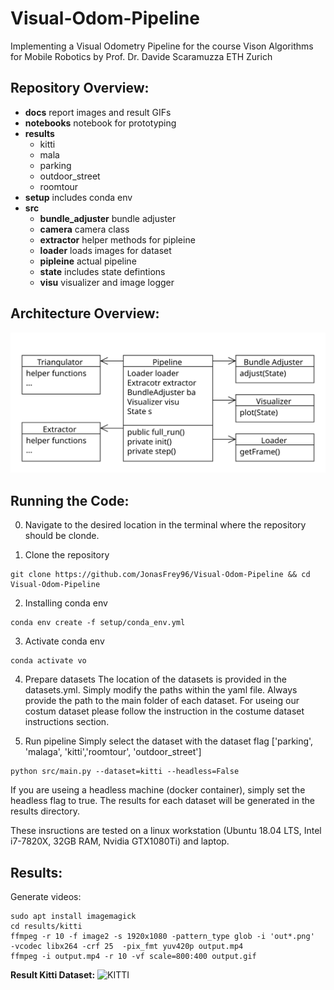 # Visual-Odom-Pipeline
Implementing a Visual Odometry Pipeline for the course Vison Algorithms for Mobile Robotics by Prof. Dr. Davide Scaramuzza ETH Zurich

## Repository Overview:
- **docs** report images and result GIFs
- **notebooks** notebook for prototyping
- **results**
	- kitti
	- mala
	- parking
	- outdoor_street
	- roomtour
- **setup** includes conda env
- **src**
	- **bundle_adjuster** bundle adjuster 
	- **camera** camera class
	- **extractor** helper methods for pipleine
	- **loader** loads images for dataset
	- **pipleine** actual pipeline 
	- **state** includes state defintions
	- **visu** visualizer and image logger

## Architecture Overview:
<img src="https://github.com/JonasFrey96/Visual-Odom-Pipeline/blob/master/docs/Pipeline.svg">


## Running the Code: 
0. Navigate to the desired location in the terminal where the repository should be clonde.

1. Clone the repository
```
git clone https://github.com/JonasFrey96/Visual-Odom-Pipeline && cd Visual-Odom-Pipeline
```

2. Installing conda env
```
conda env create -f setup/conda_env.yml
```

3. Activate conda env
```
conda activate vo
```

4. Prepare datasets
The location of the datasets is provided in the datasets.yml. 
Simply modify the paths within the yaml file.
Always provide the path to the main folder of each dataset. 
For useing our costum dataset please follow the instruction in the costume dataset instructions section. 

5. Run pipeline
Simply select the dataset with the dataset flag ['parking', 'malaga', 'kitti','roomtour', 'outdoor_street']
```
python src/main.py --dataset=kitti --headless=False
```
If you are useing a headless machine (docker container), simply set the headless flag to true.
The results for each dataset will be generated in the results directory. 

These insructions are tested on a linux workstation (Ubuntu 18.04 LTS, Intel i7-7820X, 32GB RAM, Nvidia GTX1080Ti) and laptop. 

## Results:

Generate videos:
```
sudo apt install imagemagick
cd results/kitti
ffmpeg -r 10 -f image2 -s 1920x1080 -pattern_type glob -i 'out*.png'  -vcodec libx264 -crf 25  -pix_fmt yuv420p output.mp4
ffmpeg -i output.mp4 -r 10 -vf scale=800:400 output.gif
```

**Result Kitti Dataset:**
![KITTI](https://github.com/JonasFrey96/Visual-Odom-Pipeline/blob/master/docs/kitti.gif)